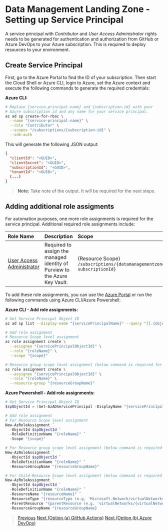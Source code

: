 # Data Management Landing Zone - Setting up Service Principal

A service principal with *Contributor* and *User Access Administrator* rights needs to be generated for authentication and authorization from GitHub or Azure DevOps to your Azure subscription. This is required to deploy resources to your environment.

## Create Service Principal

First, go to the Azure Portal to find the ID of your subscription. Then start the Cloud Shell or Azure CLI, login to Azure, set the Azure context and execute the following commands to generate the required credentials:

**Azure CLI:**

```sh
# Replace {service-principal-name} and {subscription-id} with your
# Azure subscription id and any name for your service principal.
az ad sp create-for-rbac \
  --name "{service-principal-name}" \
  --role "Contributor" \
  --scopes "/subscriptions/{subscription-id}" \
  --sdk-auth
```

This will generate the following JSON output:

```json
{
  "clientId": "<GUID>",
  "clientSecret": "<GUID>",
  "subscriptionId": "<GUID>",
  "tenantId": "<GUID>",
  (...)
}
```

> **Note:** Take note of the output. It will be required for the next steps.

## Adding additional role assigments

For automation purposes, one more role assignments is required for the service principal.
Additional required role assignments include:

| Role Name | Description | Scope |
|:----------|:------------|:------|
| [User Access Administrator](https://docs.microsoft.com/azure/role-based-access-control/built-in-roles#user-access-administrator) | Required to assign the managed identity of Purview to the Azure Key Vault. | <div style="width: 31ch">(Resource Scope) `/subscriptions/{datamanagementzone-subscriptionId}`</div> |

To add these role assignments, you can use the [Azure Portal](https://portal.azure.com/) or run the following commands using Azure CLI/Azure Powershell:

**Azure CLI - Add role assignments:**

```sh
# Get Service Principal Object ID
az ad sp list --display-name "{servicePrincipalName}" --query "[].{objectId:objectId}" --output tsv

# Add role assignment
# Resource Scope level assignment
az role assignment create \
  --assignee "{servicePrincipalObjectId}" \
  --role "{roleName}" \
  --scope "{scope}"

# Resource group scope level assignment (below command is required for the Data Landing Zone)
az role assignment create \
  --assignee "{servicePrincipalObjectId}" \
  --role "{roleName}" \
  --resource-group "{resourceGroupName}"
```

**Azure Powershell - Add role assignments:**

```powershell
# Get Service Principal Object ID
$spObjectId = (Get-AzADServicePrincipal -DisplayName "{servicePrincipalName}").id

# Add role assignment
# For Resource Scope level assignment
New-AzRoleAssignment `
  -ObjectId $spObjectId `
  -RoleDefinitionName "{roleName}" `
  -Scope "{scope}"

# For Resource group scope level assignment (below command is required for the Data Landing Zone)
New-AzRoleAssignment `
  -ObjectId $spObjectId `
  -RoleDefinitionName "{roleName}" `
  -ResourceGroupName "{resourceGroupName}"

# For Child-Resource Scope level assignment (below command is required for the Data Landing Zone)
New-AzRoleAssignment `
  -ObjectId $spObjectId `
  -RoleDefinitionName "{roleName}" `
  -ResourceName "{resourceName}" `
  -ResourceType "{resourceType (e.g. 'Microsoft.Network/virtualNetworks/subnets')}" `
  -ParentResource "{parentResource (e.g. 'virtualNetworks/{virtualNetworkName}')" `
  -ResourceGroupName "{resourceGroupName}
```

>[Previous](/docs/DataManagementAnalytics-CreateRepository.md)
>[Next (Option (a) GitHub Actions)](/docs/DataManagementAnalytics-GitHubActionsDeployment.md)
>[Next (Option (b) Azure DevOps)](/docs/DataManagementAnalytics-AzureDevOpsDeployment.md)
